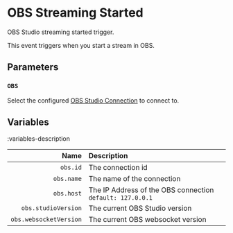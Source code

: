 # OBS Streaming Started
OBS Studio streaming started trigger.

This event triggers when you start a stream in OBS.

## Parameters
### `OBS`
Select the configured [OBS Studio Connection](/guide/broadcasters/obs-studio) to connect to.

## Variables
:variables-description

Name | Description
----:|:------------
`obs.id` | The connection id
`obs.name` | The name of the connection
`obs.host` | The IP Address of the OBS connection `default: 127.0.0.1`
`obs.studioVersion` | The current OBS Studio version
`obs.websocketVersion` | The current OBS websocket version